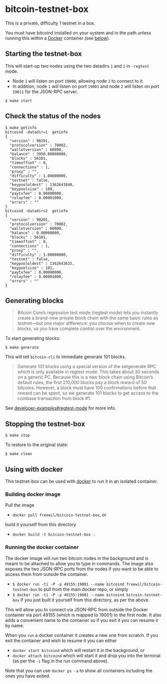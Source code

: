 # bitcoin-testnet-box

This is a private, difficulty 1 testnet in a box. 

You must have bitcoind installed on your system and in the path unless running this within
a [Docker](https://www.docker.io) container (see [below](#using-with-docker)).

## Starting the testnet-box

This will start-up two nodes using the two datadirs `1` and `2` in `-regtest` mode.

* Node `1` will listen on port `19000`, allowing node `2` to connect to it.
* In addition, node `1` will listen on port `19001` and node `2` will listen on port `19011` for the JSON-RPC server.

```
$ make start
```

## Check the status of the nodes

```
$ make getinfo
bitcoind -datadir=1  getinfo
{
  "version" : 90201,
  "protocolversion" : 70002,
  "walletversion" : 60000,
  "balance" : 3950.00000000,
  "blocks" : 56101,
  "timeoffset" : 0,
  "connections" : 1,
  "proxy" : "",
  "difficulty" : 1.00000000,
  "testnet" : false,
  "keypoololdest" : 1362643840,
  "keypoolsize" : 109,
  "paytxfee" : 0.00000000,
  "relayfee" : 0.00001000,
  "errors" : ""
}
bitcoind -datadir=2  getinfo
{
  "version" : 90201,
  "protocolversion" : 70002,
  "walletversion" : 60000,
  "balance" : 0.00000000,
  "blocks" : 56101,
  "timeoffset" : 0,
  "connections" : 1,
  "proxy" : "",
  "difficulty" : 1.00000000,
  "testnet" : false,
  "keypoololdest" : 1362643615,
  "keypoolsize" : 101,
  "paytxfee" : 0.00000000,
  "relayfee" : 0.00001000,
  "errors" : ""
}
```

## Generating blocks

> Bitcoin Core’s regression test mode (regtest mode) lets you instantly create a brand-new 
> private block chain with the same basic rules as testnet—but one major difference: 
> you choose when to create new blocks, so you have complete control over the environment.

To start generating blocks:

```
$ make generate
```

This will tell `bitcoin-cli` to immediate generate 101 blocks.

> Generate 101 blocks using a special version of the setgenerate RPC which is only available in
> regtest mode. This takes about 30 seconds on a generic PC. Because this is a new block chain using
> Bitcoin’s default rules, the first 210,000 blocks pay a block reward of 50 bitcoins. However, a 
> block must have 100 confirmations before that reward can be spent, so we generate 101 blocks to 
> get access to the coinbase transaction from block #1.

See [developer-examples#regtest-mode](https://bitcoin.org/en/developer-examples#regtest-mode) for more info.

## Stopping the testnet-box
  
```
$ make stop
```
  
To restore to the original state:

```
$ make clean
```

## Using with docker
This testnet-box can be used with [docker](https://www.docker.io/) to run it in
an isolated container.

### Building docker image

Pull the image

  * `docker pull freewil/bitcoin-testnet-box`, or
  
build it yourself from this directory

  * `docker build -t bitcoin-testnet-box .`

### Running the docker container
The docker image will run two bitcoin nodes in the background and is meant to be
attached to allow you to type in commands. The image also exposes
the two JSON-RPC ports from the nodes if you want to be able to access them
from outside the container.

* `$ docker run -ti -P -p 49155:19001 --name bitcoind freewil/bitcoin-testnet-box` to pull from the main docker repo, or simply
* `$ docker run -ti -P -p 49155:19001 --name bitcoind bitcoin-testnet-box` if you just built it yourself from this directory, as per the above.

This will allow you to connect via JSON-RPC from outside the Docker container via port 49155 (which is mapped to 19001) to the first node. It also adds a convenient name to the container so if you exit it you can resume it by name.

When you `run` a docker container it creates a new one from scratch. If you exit the container and wish to resume it you can either

* `docker start bitcoind` which will restart it in the background, or
* `docker attach bitcoind` which will start it and drop you into the terminal (as per the `-i` flag in the run command above).

Note that you can use `docker ps -a` to show all containers including the ones you have exited.

